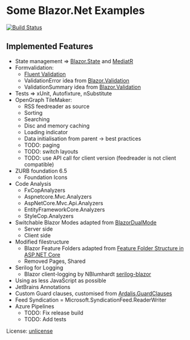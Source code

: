 # Some Blazor.Net Examples

[![Build Status](https://dev.azure.com/flynn-azure/BlazorExperiments/_apis/build/status/michaelvolz.BlazorExperiments)](https://dev.azure.com/flynn-azure/BlazorExperiments/_build/latest?definitionId=2)

## Implemented Features

* State management => [Blazor.State](https://github.com/TimeWarpEngineering/blazor-state) and [MediatR](https://github.com/jbogard/MediatR)
* Formvalidation:
  * [Fluent Validation](https://fluentvalidation.net/)
  * ValidationError idea from [Blazor.Validation](https://github.com/PeterHimschoot/Blazor.Validation)
  * ValidationSummary idea from [Blazor.Validation](https://github.com/PeterHimschoot/Blazor.Validation)
* Tests => xUnit, Autofixture, nSubstitute
* OpenGraph TileMaker:
  * RSS feedreader as source
  * Sorting 
  * Searching
  * Disc and memory caching
  * Loading indicator
  * Data initialisation from parent -> best practices
  * TODO: paging
  * TODO: switch layouts
  * TODO: use API call for client version (feedreader is not client compatible)
* ZURB foundation 6.5
  * Foundation Icons
* Code Analysis
  * FxCopAnalyzers 
  * Aspnetcore.Mvc.Analyzers
  * AspNetCore.Mvc.Api.Analyzers
  * EntityFrameworkCore.Analyzers
  * StyleCop.Analyzers
* Switchable Blazor Modes adapted from [BlazorDualMode](https://github.com/Suchiman/BlazorDualMode)
  * Server side
  * Client side
* Modified filestructure
  * Blazor Feature Folders adapted from [Feature Folder Structure in ASP.NET Core](https://scottsauber.com/2016/04/25/feature-folder-structure-in-asp-net-core/)
  * Removed Pages, Shared
* Serilog for Logging
  * Blazor client-logging by NBlumhardt [serilog-blazor](https://github.com/nblumhardt/serilog-blazor)
* Using as less JavaScript as possible
* JetBrains Annotations
* Custom Guard clauses, customised from [Ardalis.GuardClauses](https://github.com/ardalis/GuardClauses)
* Feed Syndication = Microsoft.SyndicationFeed.ReaderWriter
* Azure Pipelines
  * TODO: Fix release build
  * TODO: Add tests

License: [unlicense](http://unlicense.org/)
